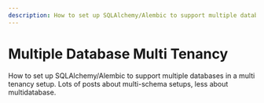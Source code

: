 ```yaml
---
description: How to set up SQLAlchemy/Alembic to support multiple databases in a multi tenancy setup.
---
```


# Multiple Database Multi Tenancy

How to set up SQLAlchemy/Alembic to support multiple databases in a multi tenancy setup.
Lots of posts about multi-schema setups, less about multidatabase.
